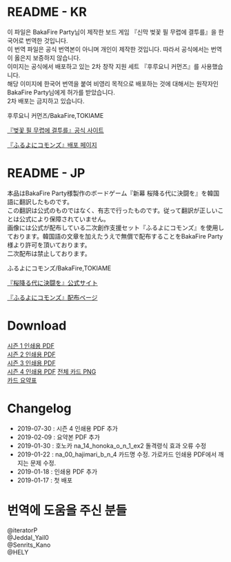 # README - KR
이 파일은 BakaFire Party님이 제작한 보드 게임 『신막 벚꽃 필 무렵에 결투를』을 한국어로 번역한 것입니다.  
이 번역 파일은 공식 번역본이 아니며 개인이 제작한 것입니다. 따라서 공식에서는 번역이 옳은지 보증하지 않습니다.  
이미지는 공식에서 배포하고 있는 2차 창작 지원 세트 『후루요니 커먼즈』를 사용했습니다.   
해당 이미지에 한국어 번역을 붙여 비영리 목적으로 배포하는 것에 대해서는 원작자인 BakaFire Party님에게 허가를 받았습니다.  
2차 배포는 금지하고 있습니다.  

후루요니 커먼즈/BakaFire,TOKIAME

[『벚꽃 필 무렵에 결투를』공식 사이트](https://main-bakafire.ssl-lolipop.jp//furuyoni/)  

[『ふるよにコモンズ』배포 페이지](https://main-bakafire.ssl-lolipop.jp//furuyoni/na/rule.html)  



# README - JP
本品はBakaFire Party様製作のボードゲーム『新幕 桜降る代に決闘を』を韓国語に翻訳したものです。  
この翻訳は公式のものではなく、有志で行ったものです。従って翻訳が正しいことは公式により保障されていません。  
画像には公式が配布している二次創作支援セット『ふるよにコモンズ』を使用しております。韓国語の文章を加えたうえで無償で配布することをBakaFire Party様より許可を頂いております。  
二次配布は禁止しております。  

ふるよにコモンズ/BakaFire,TOKIAME  

[『桜降る代に決闘を』公式サイト](https://main-bakafire.ssl-lolipop.jp//furuyoni/)


[『ふるよにコモンズ』配布ページ](https://main-bakafire.ssl-lolipop.jp//furuyoni/na/rule.html)  

# Download
[시즌 1 인쇄용 PDF](https://drive.google.com/open?id=10nlexT8ZUpCZCq8IO3LvgZ4iagDL97SM)  
[시즌 2 인쇄용 PDF](https://drive.google.com/open?id=1cFCKGeVm_dRRvzVvNaxHWkYofknI_yOK)  
[시즌 3 인쇄용 PDF](https://drive.google.com/open?id=1kGpSgucyQ7QoDAVYEbIWwjgQsIt1edQg)  
[시즌 4 인쇄용 PDF](https://drive.google.com/open?id=1gSULw7GDQwt4mLHuIFM-ShqVTXBtctLZ)
[전체 카드 PNG](https://drive.google.com/open?id=1CMMaJkBINSaIhrmmaIpBnYQfd0f7bBcQ)  
[카드 요약표](https://drive.google.com/open?id=1moWekSAk_RQ7-52aUsF5yRM_-DAkI4ZH)

# Changelog
* 2019-07-30 : 시즌 4 인쇄용 PDF 추가
* 2019-02-09 : 요약본 PDF 추가
* 2019-01-30 : 호노카 na_14_honoka_o_n_1_ex2 돌격령식 효과 오류 수정  
* 2019-01-22 : na_00_hajimari_b_n_4 카드명 수정. 가로카드 인쇄용 PDF에서 깨지는 문제 수정.
* 2019-01-18 : 인쇄용 PDF 추가
* 2019-01-17 : 첫 배포


# 번역에 도움을 주신 분들
@iteratorP  
@Jeddal_Yail0  
@Senrits_Kano  
@HELY  
